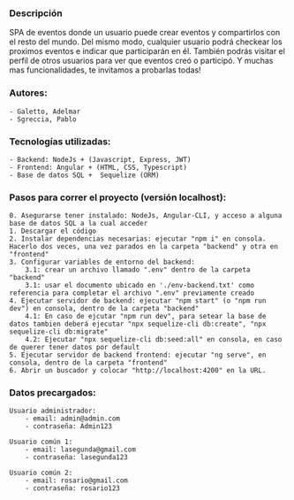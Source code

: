 
### Descripción
SPA de eventos donde un usuario puede crear eventos y compartirlos con el resto del mundo.
Del mismo modo, cualquier usuario podrá checkear los proximos eventos e indicar que participarán en él.
También podrás visitar el perfil de otros usuarios para ver que eventos creó o participó.
Y muchas mas funcionalidades, te invitamos a probarlas todas!

### Autores:
    - Galetto, Adelmar
    - Sgreccia, Pablo

### Tecnologías utilizadas:
    - Backend: NodeJs + (Javascript, Express, JWT)
    - Frontend: Angular + (HTML, CSS, Typescript)
    - Base de datos SQL +  Sequelize (ORM)

### Pasos para correr el proyecto (versión localhost):
    0. Asegurarse tener instalado: NodeJs, Angular-CLI, y acceso a alguna base de datos SQL a la cual acceder
    1. Descargar el código
    2. Instalar dependencias necesarias: ejecutar "npm i" en consola. Hacerlo dos veces, una vez parados en la carpeta "backend" y otra en "frontend"
    3. Configurar variables de entorno del backend:
        3.1: crear un archivo llamado ".env" dentro de la carpeta "backend"
        3.1: usar el documento ubicado en './env-backend.txt' como referencia para completar el archivo ".env" previamente creado
    4. Ejecutar servidor de backend: ejecutar "npm start" (o "npm run dev") en consola, dentro de la carpeta "backend"
        4.1: En caso de ejcutar "npm run dev", para setear la base de datos tambien deberá ejecutar "npx sequelize-cli db:create", "npx sequelize-cli db:migrate"
        4.2: Ejecutar "npx sequelize-cli db:seed:all" en consola, en caso de querer tener datos por default
    5. Ejecutar servidor de backend frontend: ejecutar "ng serve", en consola, dentro de la carpeta "frontend"
    6. Abrir un buscador y colocar "http://localhost:4200" en la URL.

### Datos precargados:
    Usuario administrador:
        - email: admin@admin.com
        - contraseña: Admin123
        
    Usuario común 1:
        - email: lasegunda@gmail.com
        - contraseña: lasegunda123
    
    Usuario común 2:
        - email: rosario@gmail.com
        - contraseña: rosario123
